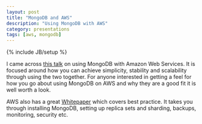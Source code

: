 ```yaml
---
layout: post
title: "MongoDB and AWS"
description: "Using MongoDB with AWS"
category: presentations 
tags: [aws, mongodb]
---
```

{% include JB/setup %}

I came across [this talk](http://www.10gen.com/presentations/high-performance-high-scale-mongodb-aws-hands-guide) on using MongoDB with Amazon Web Services. It is focused around how you can achieve simplicity, stability and scalability through using the two together. For anyone interested in getting a feel for how you go about using MongoDB on AWS and why they are a good fit it is well worth a look. 

AWS also has a great [Whitepaper](http://aws.amazon.com/whitepapers/mongodb-on-aws) which covers best practice. It takes you through installing MongoDB, setting up replica sets and sharding, backups, monitoring, security etc.
